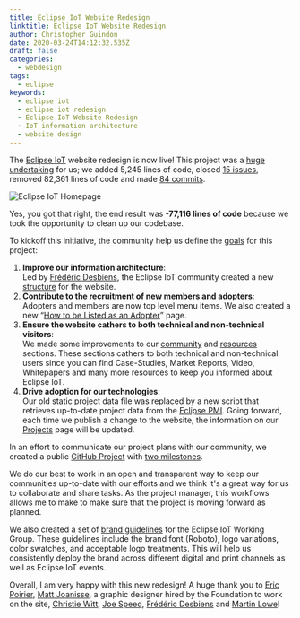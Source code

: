 ```yaml
---
title: Eclipse IoT Website Redesign
linktitle: Eclipse IoT Website Redesign
author: Christopher Guindon
date: 2020-03-24T14:12:32.535Z
draft: false
categories:
  - webdesign
tags:
  - eclipse
keywords:
  - eclipse iot
  - eclipse iot redesign
  - Eclipse IoT Website Redesign
  - IoT information architecture
  - website design
---
```

The [Eclipse IoT](https://iot.eclipse.org) website redesign is now live! This project was a [huge undertaking](https://github.com/EclipseFdn/iot.eclipse.org/pull/339) for us; we added 5,245 lines of code, closed [15 issues](https://github.com/EclipseFdn/iot.eclipse.org/projects/3#column-6757970), removed 82,361 lines of code and made [84 commits](https://github.com/EclipseFdn/iot.eclipse.org/pull/339/commits). 

![Eclipse IoT Homepage](/uploads/iot-2020.png)

Yes, you got that right, the end result was **-77,116 lines of code** because we took the opportunity to clean up our codebase. 

To kickoff this initiative, the community help us define the [goals](https://github.com/EclipseFdn/iot.eclipse.org/issues/179) for this project:

1. **Improve our information architecture**: \
Led by [Frédéric Desbiens](https://accounts.eclipse.org/users/fdesbiens), the Eclipse IoT community created a new [structure](https://github.com/EclipseFdn/iot.eclipse.org/files/3591212/iot.eclipse.org.new.structure.v2.pdf) for the website.
2. **Contribute to the recruitment of new members and adopters**: \
Adopters and members are now top level menu items. We also created a new “[How to be Listed as an Adopter](https://iot.eclipse.org/adopters/how-to-be-listed-as-an-adopter/)” page.
3. **Ensure the website cathers to both technical and non-technical visitors**: \
We made some improvements to our [community](https://iot.eclipse.org/community/) and [resources](https://iot.eclipse.org/community/resources/) sections. These sections cathers to both technical and non-technical users since you can find Case-Studies, Market Reports, Video, Whitepapers and many more resources to keep you informed about Eclipse IoT.
4. **Drive adoption for our technologies**: \
Our old static project data file was replaced by a new script that retrieves up-to-date project data from the [Eclipse PMI](https://projects.eclipse.org). Going forward, each time we publish a change to the website, the information on our [Projects](https://iot.eclipse.org/projects) page will be updated.

In an effort to communicate our project plans with our community, we created a public [GitHub Project](https://github.com/EclipseFdn/iot.eclipse.org/projects/3) with [two milestones](https://github.com/EclipseFdn/iot.eclipse.org/milestones).

We do our best to work in an open and transparent way to keep our communities up-to-date with our efforts and we think it's a great way for us to collaborate and share tasks. As the project manager, this workflows allows me to make to make sure that the project is moving forward as planned.

We also created a set of [brand guidelines](https://www.eclipse.org/artwork/zip_file_v2/Eclipse-IoT-Brand-Guidelines.pdf) for the Eclipse IoT Working Group. These guidelines include the brand font (Roboto), logo variations, color swatches, and acceptable logo treatments. This will help us consistently deploy the brand across different digital and print channels as well as Eclipse IoT events. 

Overall, I am very happy with this new redesign! A huge thank you to [Eric Poirier](https://accounts.eclipse.org/users/epoirier), [Matt Joanisse](https://accounts.eclipse.org/users/mjoanisse4m4), a graphic designer hired by the Foundation to work on the site, [Christie Witt](https://accounts.eclipse.org/users/cwitt), [Joe Speed](https://accounts.eclipse.org/users/jspeedn7e),  [Frédéric Desbiens](https://accounts.eclipse.org/users/fdesbiens) and [Martin Lowe](https://accounts.eclipse.org/users/malowe)!
